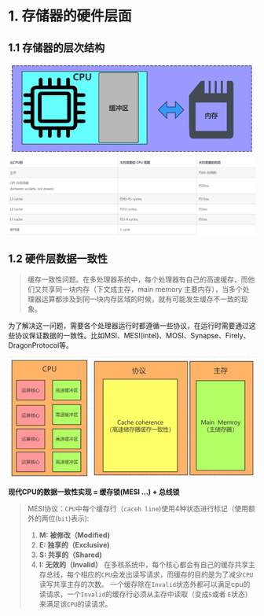 # 1. 存储器的硬件层面
## 1.1 存储器的层次结构

![](../youdaonote-images/Pasted%20image%2020230809223501.png)
![](../youdaonote-images/Pasted%20image%2020230809223542.png)

## 1.2 硬件层数据一致性

> 缓存一致性问题。在多处理器系统中，每个处理器有自己的高速缓存，而他们又共享同一块内存（下文成主存，main memory 主要内存），当多个处理器运算都涉及到同一块内存区域的时候，就有可能发生缓存不一致的现象。

为了解决这一问题，需要各个处理器运行时都遵循一些协议，在运行时需要通过这些协议保证数据的一致性。比如MSI、MESI(intel)、MOSI、Synapse、Firely、DragonProtocol等。

![](../youdaonote-images/Pasted%20image%2020230809224110.png)

**现代CPU的数据一致性实现 = 缓存锁(MESI ...) + 总线锁**

> MESI协议：`CPU`中每个缓存行（`caceh line`)使用4种状态进行标记（使用额外的两位(`bit`)表示):
> 1. **M: 被修改（Modified)**
> 2. **E: 独享的（Exclusive)**
> 3. **S: 共享的（Shared)**
> 4. **I: 无效的（Invalid）**
> 在多核系统中，每个核心都会有自己的缓存共享主存总线，每个相应的`CPU`会发出读写请求，而缓存的目的是为了减少`CPU`读写共享主存的次数。
> 一个缓存除在`Invalid`状态外都可以满足cpu的读请求，一个`Invalid`的缓存行必须从主存中读取（变成`S`或者 `E`状态）来满足该`CPU`的读请求。
> 


